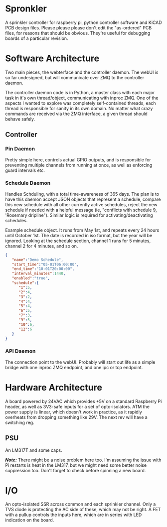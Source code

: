 # Spronkler
A sprinkler controller for raspberry pi, python controller software and KiCAD PCB design files.  Please please please don't edit
the "as-ordered" PCB files, for reasons that should be obvious.  They're useful for debugging boards of a particular revision.

# Software Architecture
Two main pieces, the webterface and the controller daemon.  The webUI is so far undesigned, but will communicate over ZMQ
to the controller daemon.

The controller daemon code is in Python, a master class with each major task in it's own thread/object, communicating with
inproc ZMQ. One of the aspects I wanted to explore was completely self-contained threads, each thread is responsible for
sanity in its own domain.  No matter what crazy commands are received via the ZMQ interface, a given thread should behave
safely.

## Controller
### Pin Daemon
Pretty simple here, controls actual GPIO outputs, and is responsible for preventing multiple channels from running at
once, as well as enforcing guard intervals etc.

### Schedule Daemon
Handles Schduling, with a total time-awareness of 365 days.  The plan is to have this daemon accept JSON objects
that represent a schedule, compare this new schedule with all other currently active schedules, reject the new
schedule if needed with a helpful message (ie, "conflicts with schedule 9, 'Rosemary dripline").  Similar logic
is required for activating/deactivating schedules.

Example schedule object.  It runs from May 1st, and repeats every 24 hours until October 1st.  The date is recorded in iso
format, but the year will be ignored. Looking at the schedule section, channel 1 runs for 5 minutes, channel 2 for 4 minutes,
and so on.
```json
{
   "name":"Demo Schedule",
   "start_time":"05-01T06:00:00",
   "end_time":"10-01T20:00:00",
   "interval_minutes":1440,
   "enabled":"true",
   "schedule":{
      "1":5,
      "2":4,
      "3":2,
      "4":4,
      "5":4,
      "6":5,
      "7":3,
      "9":5,
      "10":6,
      "12":6
   }
}
```

### API Daemon
The connection point to the webUI.  Probably will start out life as a simple bridge with one inproc ZMQ endpoint, and one
ipc or tcp endpoint.

# Hardware Architecture
A board powered by 24VAC which provides +5V on a standard Raspberry Pi header, as well as 3V3-safe inputs for a set of
opto-isolators.  ATM the power supply is linear, which doesn't work in practice, as it rapidly overheats from dropping
something like 29V.  The next rev will have a switching reg.

## PSU
An LM317T and some caps.

***Note:*** There might be a noise problem here too.  I'm assuming the issue with Pi restarts is heat in the LM317, but
we might need some better noise suppression too.  Don't forget to check before spinning a new board.

# I/O
An opto-isolated SSR across common and each sprinkler channel.  Only a TVS diode is protecting the AC side of these, which
may not be right.  A FET with a pullup controls the inputs here, which are in series with LED indication on the board.
